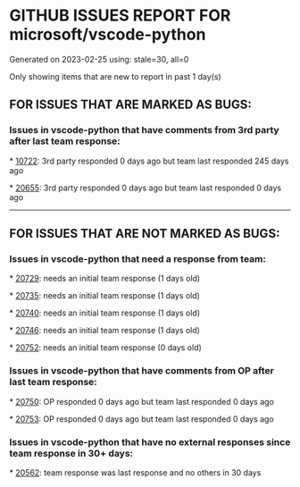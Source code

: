 
# GITHUB ISSUES REPORT FOR microsoft/vscode-python


Generated on 2023-02-25 using: stale=30, all=0


Only showing items that are new to report in past 1 day(s)


## FOR ISSUES THAT ARE MARKED AS BUGS:


### Issues in vscode-python that have comments from 3rd party after last team response:


\* [10722](https://github.com/microsoft/vscode-python/issues/10722 "Debugging test in VS Code does not work"): 3rd party responded 0 days ago but team last responded 245 days ago

\* [20655](https://github.com/microsoft/vscode-python/issues/20655 "Docker launch config not running after last update"): 3rd party responded 0 days ago but team last responded 0 days ago

---

## FOR ISSUES THAT ARE NOT MARKED AS BUGS:


### Issues in vscode-python that need a response from team:


\* [20729](https://github.com/microsoft/vscode-python/issues/20729 "black format on save no longer works inside devcontainer"): needs an initial team response (1 days old)

\* [20735](https://github.com/microsoft/vscode-python/issues/20735 "Extension host crash with python and limited extensions"): needs an initial team response (1 days old)

\* [20740](https://github.com/microsoft/vscode-python/issues/20740 "Investigate Getting Started Walkthrough flow "): needs an initial team response (1 days old)

\* [20746](https://github.com/microsoft/vscode-python/issues/20746 "VS Code and Python: configure the &quot;Run&quot; button next to the editor tabs"): needs an initial team response (1 days old)

\* [20752](https://github.com/microsoft/vscode-python/issues/20752 "Interpreter selection does not run from workspace directory"): needs an initial team response (0 days old)

### Issues in vscode-python that have comments from OP after last team response:


\* [20750](https://github.com/microsoft/vscode-python/issues/20750 "Active interpreter type is detected as Unknown"): OP responded 0 days ago but team last responded 0 days ago

\* [20753](https://github.com/microsoft/vscode-python/issues/20753 "My code is not running in output on the bottom. "): OP responded 0 days ago but team last responded 0 days ago

### Issues in vscode-python that have no external responses since team response in 30+ days:


\* [20562](https://github.com/microsoft/vscode-python/issues/20562 "Support profile-specific `terminal.activateEnvInCurrentTerminal` settings"): team response was last response and no others in 30 days
